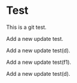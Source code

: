 # Test
This is a git test.

Add a new update test.

Add a new update test(d).

Add a new update test(f1).

Add a new update test(d).
